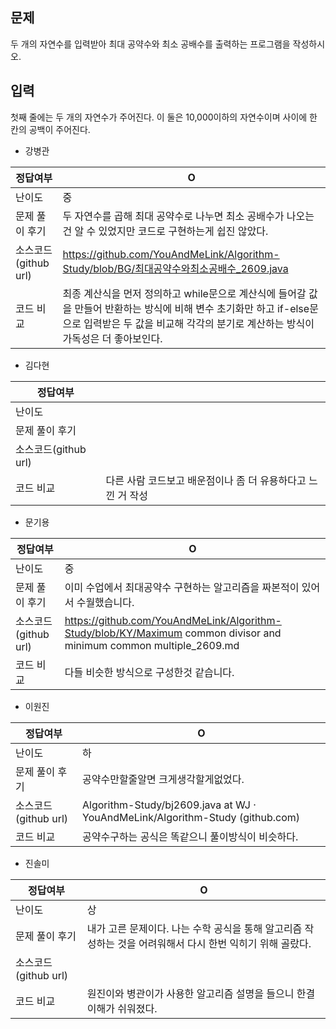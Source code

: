 ## 문제

두 개의 자연수를 입력받아 최대 공약수와 최소 공배수를 출력하는 프로그램을 작성하시오.

## 입력

첫째 줄에는 두 개의 자연수가 주어진다. 이 둘은 10,000이하의 자연수이며 사이에 한 칸의 공백이 주어진다.

- 강병관

| 정답여부 | O |
| --- | --- |
| 난이도 | 중 |
| 문제 풀이 후기 | 두 자연수를 곱해 최대 공약수로 나누면 최소 공배수가 나오는건 알 수 있었지만 코드로 구현하는게 쉽진 않았다. |
| 소스코드(github url) | https://github.com/YouAndMeLink/Algorithm-Study/blob/BG/최대공약수와최소공배수_2609.java |
| 코드 비교 | 최종 계산식을 먼저 정의하고 while문으로 계산식에 들어갈 값을 만들어 반환하는 방식에 비해 변수 초기화만 하고 if-else문으로 입력받은 두 값을 비교해 각각의 분기로 계산하는 방식이 가독성은 더 좋아보인다.  |
- 김다현

| 정답여부 |  |
| --- | --- |
| 난이도 |  |
| 문제 풀이 후기 |  |
| 소스코드(github url) |  |
| 코드 비교 | 다른 사람 코드보고 배운점이나 좀 더 유용하다고 느낀 거 작성 |
- 문기용

| 정답여부 | O |
| --- | --- |
| 난이도 | 중 |
| 문제 풀이 후기 | 이미 수업에서 최대공약수 구현하는 알고리즘을 짜본적이 있어서 수월했습니다. |
| 소스코드(github url) | https://github.com/YouAndMeLink/Algorithm-Study/blob/KY/Maximum common divisor and minimum common multiple_2609.md |
| 코드 비교 | 다들 비슷한 방식으로 구성한것 같습니다. |
- 이원진

| 정답여부 | O |
| --- | --- |
| 난이도 | 하 |
| 문제 풀이 후기 | 공약수만할줄알면 크게생각할게없었다. |
| 소스코드(github url) | Algorithm-Study/bj2609.java at WJ · YouAndMeLink/Algorithm-Study (github.com) |
| 코드 비교 | 공약수구하는 공식은 똑같으니 풀이방식이 비슷하다. |
- 진솔미

| 정답여부 | O |
| --- | --- |
| 난이도 | 상 |
| 문제 풀이 후기 | 내가 고른 문제이다. 나는 수학 공식을 통해 알고리즘 작성하는 것을 어려워해서 다시 한번 익히기 위해 골랐다.  |
| 소스코드(github url) |  |
| 코드 비교 | 원진이와 병관이가 사용한 알고리즘 설명을 들으니 한결 이해가 쉬워졌다. |
